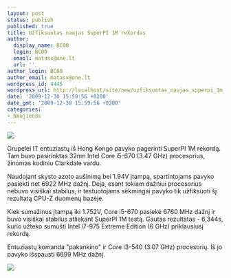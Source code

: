 ```yaml
---
layout: post
status: publish
published: true
title: Užfiksuotas naujas SuperPI 1M rekordas
author:
  display_name: BC00
  login: BC00
  email: matasx@one.lt
  url: ''
author_login: BC00
author_email: matasx@one.lt
wordpress_id: 4445
wordpress_url: http://localhost/site/new/uzfiksuotas_naujas_superpi_1m_rekordas/
date: '2009-12-30 15:59:56 +0200'
date_gmt: '2009-12-30 15:59:56 +0200'
categories:
- Naujienos
---
```

<div class="imgright"><img src="http://t0.gstatic.com/images?q=tbn:BtAUDgwMVaRKdM:http://www.hwstation.net/img_rec/intel_core_i5_lynnfield/2009-i5-logo.png"  /></div>
<p>Grupelei IT entuziastų iš Hong Kongo pavyko pagerinti SuperPI 1M rekordą. Tam buvo pasirinktas 32nm Intel Core i5-670 (3.47 GHz) procesorius, žinomas kodiniu Clarkdale vardu.</p>
<p>Naudojant skysto azoto aušinimą bei 1.94V įtampą, spartintojams pavyko pasiekti net 6922 MHz dažnį. Deja, esant tokiam dažniui procesorius nebuvo visiškai stabilus, ir testuotojams sėkmingai pavyko tik užfiksuoti šį rezultatą CPU-Z duomenų bazėje. </p>
<p>Kiek sumažinus įtampą iki 1.752V, Core i5-670 pasiekė 6760 MHz dažnį ir buvo visiškai stabilus atliekant SuperPI 1M testą. Gautas rezultatas - 6,344s, kurio užteko sumušti Intel i7-975 Extreme Edition (6 GHz) priklausiusį rekordą.</p>
<p>Entuziastų komanda "pakankino" ir Core i3-540 (3.07 GHz) procesorių. Iš jo pavyko išspausti 6699 MHz dažnį.</p>
<p><img src="http://www.overclockers.ru/images/news/2009/12/30/670_01.png" /></p>
